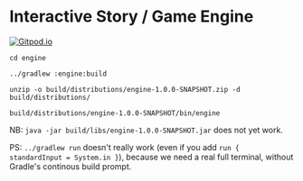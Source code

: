 # Interactive Story / Game Engine
 [![Gitpod.io](https://gitpod.io/button/open-in-gitpod.svg)](https://gitpod.io#https://github.com/vorburger/minecraft-storeys-maker/tree/master/engine) 

    cd engine

    ../gradlew :engine:build

    unzip -o build/distributions/engine-1.0.0-SNAPSHOT.zip -d build/distributions/

    build/distributions/engine-1.0.0-SNAPSHOT/bin/engine

NB: `java -jar build/libs/engine-1.0.0-SNAPSHOT.jar` does not yet work.

PS: `../gradlew run` doesn't really work
(even if you add `run { standardInput = System.in }`),
because we need a real full terminal, without Gradle's continous build prompt.
